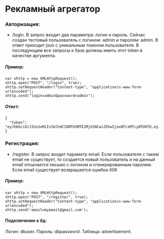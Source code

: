 # Рекламный агрегатор


### Авторизация:

- /login. В запрос входит два параметра: логин и пароль. Сейчас создан тестовый пользователь с логином: admin и паролем: admin. В ответ приходит json с уникальным токеном пользователя. В последующем все запросы к базе должны иметь этот token в качестве аргумента.

##### Пример:
```
var xhttp = new XMLHttpRequest();
xhttp.open("POST", "/login", true);
xhttp.setRequestHeader("Content-type", "application/x-www-form-urlencoded");
xhttp.send("login=admin&password=admin");
```

##### Ответ:

```
{
  "token": "eyJhbGciOiJIUzUxMiIsImlhdCI6MTU3MTE2MjU1NCwiZXhwIjoxNTcxMTcyNTU0fQ.eyJpZCI6MTF9.lAU7dZkII6g3AY81cWDrFlDNCNc_IPQbCeIMR6UlJkozjC5VkOO0enrBW39sI6hEa5GYuatqFgZgaQN28JDnkg"
}
```


### Регистрация:

- /register. В запрос входит параметр email. Если пользователя с таким email не существует, то создается новый пользователь и на данный email отсылается письмо с логином и сгенерированным паролем. Если email существует возврашается ошибка 406

##### Пример:
```
var xhttp = new XMLHttpRequest();
xhttp.open("POST", "/register", true);
xhttp.setRequestHeader("Content-type", "application/x-www-form-urlencoded");
xhttp.send('email=myemail@gmail.com');
```




#### Подключение к бд:

Логин: dbuser. Пароль: dbpassword. Таблица: advertisement.